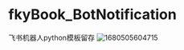# fkyBook_BotNotification
飞书机器人python模板留存
![1680505604715](https://user-images.githubusercontent.com/104205371/229437030-0c677a74-b129-4853-b281-1a090a23f96d.jpg)
